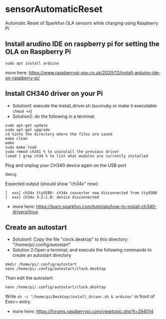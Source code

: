 # sensorAutomaticReset
Automatic Reset of Sparkfun OLA sensors while charging using Raspberry Pi

## Install arudino IDE on raspberry pi for setting the OLA on Raspberry Pi
```sudo apt install arduino ```

more here: https://www.raspberrypi-spy.co.uk/2020/12/install-arduino-ide-on-raspberry-pi/

## Install CH340 driver on your Pi
- Solution1: execute the install_driver.sh (```bash```ruby or make it executable ```chmod +x```)
- Solution2: do the following in a terminal:
```
sudo apt-get update
sudo apt-get upgrade
cd %into the directory where the files are saved
make clean
make
sudo make load
sudo rmmod ch341 % to uninstall the previous driver
lsmod | grep ch34 % to list what modules are currently installed
```

Plug and unplug your CH340 device again on the USB port

```
dmesg
```

Expected output (should show "ch34x" now):
```
[  xxx] ch34x ttyUSB0: ch34x converter now disconnected from ttyUSB0
[  xxx] ch34x 3-2:1.0: device disconnected
```

- more here: https://learn.sparkfun.com/tutorials/how-to-install-ch340-drivers/linux

## Create an autostart 
- Solution1: Copy the file "clock.desktop" to this directory: "/home/pi/.config/autostart" 
- Solution 2:Open a terminal, and execute the following commands to create an autostart directory

```
mkdir /home/pi/.config/autostart
nano /home/pi/.config/autostart/clock.desktop
```
Then edit the autostart:

```
nano /home/pi/.config/autostart/clock.desktop
```

Write ```sh -c "/home/pi/Desktop/install_driver.sh & arduino"``` in front of Exec= entry.


- more here: https://forums.raspberrypi.com/viewtopic.php?t=294014
